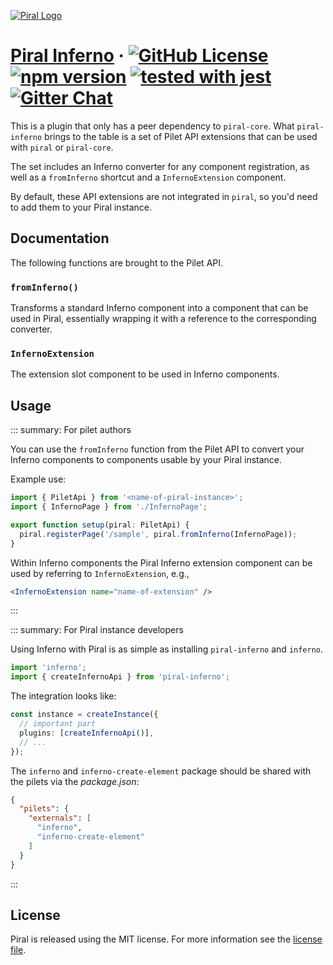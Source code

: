 [![Piral Logo](https://github.com/smapiot/piral/raw/master/docs/assets/logo.png)](https://piral.io)

# [Piral Inferno](https://piral.io) &middot; [![GitHub License](https://img.shields.io/badge/license-MIT-blue.svg)](https://github.com/smapiot/piral/blob/master/LICENSE) [![npm version](https://img.shields.io/npm/v/piral-inferno.svg?style=flat)](https://www.npmjs.com/package/piral-inferno) [![tested with jest](https://img.shields.io/badge/tested_with-jest-99424f.svg)](https://jestjs.io) [![Gitter Chat](https://badges.gitter.im/gitterHQ/gitter.png)](https://gitter.im/piral-io/community)

This is a plugin that only has a peer dependency to `piral-core`. What `piral-inferno` brings to the table is a set of Pilet API extensions that can be used with `piral` or `piral-core`.

The set includes an Inferno converter for any component registration, as well as a `fromInferno` shortcut and a `InfernoExtension` component.

By default, these API extensions are not integrated in `piral`, so you'd need to add them to your Piral instance.

## Documentation

The following functions are brought to the Pilet API.

### `fromInferno()`

Transforms a standard Inferno component into a component that can be used in Piral, essentially wrapping it with a reference to the corresponding converter.

### `InfernoExtension`

The extension slot component to be used in Inferno components.

## Usage

::: summary: For pilet authors

You can use the `fromInferno` function from the Pilet API to convert your Inferno components to components usable by your Piral instance.

Example use:

```ts
import { PiletApi } from '<name-of-piral-instance>';
import { InfernoPage } from './InfernoPage';

export function setup(piral: PiletApi) {
  piral.registerPage('/sample', piral.fromInferno(InfernoPage));
}
```

Within Inferno components the Piral Inferno extension component can be used by referring to `InfernoExtension`, e.g.,

```jsx
<InfernoExtension name="name-of-extension" />
```

:::

::: summary: For Piral instance developers

Using Inferno with Piral is as simple as installing `piral-inferno` and `inferno`.

```ts
import 'inferno';
import { createInfernoApi } from 'piral-inferno';
```

The integration looks like:

```ts
const instance = createInstance({
  // important part
  plugins: [createInfernoApi()],
  // ...
});
```

The `inferno` and `inferno-create-element` package should be shared with the pilets via the *package.json*:

```json
{
  "pilets": {
    "externals": [
      "inferno",
      "inferno-create-element"
    ]
  }
}
```

:::

## License

Piral is released using the MIT license. For more information see the [license file](./LICENSE).
